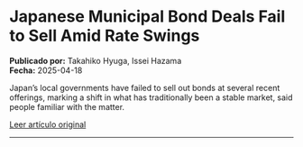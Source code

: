 # Japanese Municipal Bond Deals Fail to Sell Amid Rate Swings

**Publicado por:** Takahiko Hyuga, Issei Hazama  
**Fecha:** 2025-04-18

Japan’s local governments have failed to sell out bonds at several recent offerings, marking a shift in what has traditionally been a stable market, said people familiar with the matter.

[Leer artículo original](https://www.bloomberg.com/news/articles/2025-04-18/japanese-municipal-bond-deals-fail-to-sell-as-rate-swings-surge)

---
